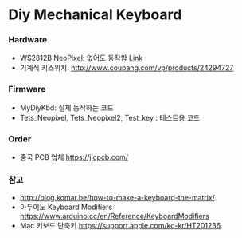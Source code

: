 # Diy Mechanical Keyboard

### Hardware
- WS2812B NeoPixel: 없어도 동작함 [Link](https://www.adafruit.com/product/1655)
- 기계식 키스위치: http://www.coupang.com/vp/products/24294727

### Firmware
- MyDiyKbd: 실제 동작하는 코드
- Tets_Neopixel, Tets_Neopixel2, Test_key : 테스트용 코드

### Order
- 중국 PCB 업체 https://jlcpcb.com/

### 참고
- http://blog.komar.be/how-to-make-a-keyboard-the-matrix/
- 아두이노 Keyboard Modifiers https://www.arduino.cc/en/Reference/KeyboardModifiers
- Mac 키보드 단축키 https://support.apple.com/ko-kr/HT201236

